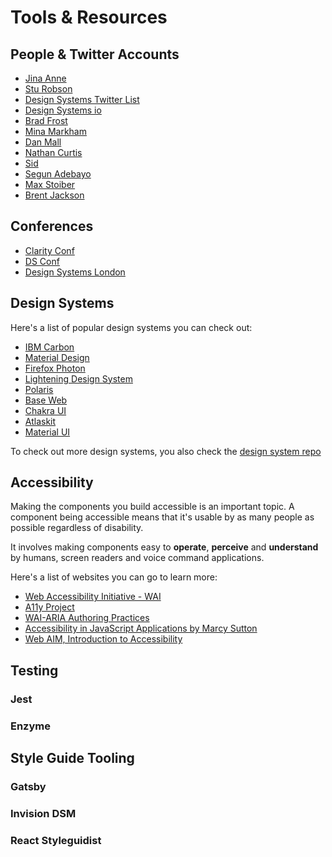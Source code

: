 # Tools & Resources

## People & Twitter Accounts

- [Jina Anne](https://twitter.com/jina)
- [Stu Robson](https://twitter.com/StuRobson)
- [Design Systems Twitter List](https://twitter.com/i/lists/1178611443970793472)
- [Design Systems io](https://twitter.com/designsystemsio)
- [Brad Frost](https://twitter.com/brad_frost)
- [Mina Markham](https://twitter.com/MinaMarkham)
- [Dan Mall](https://twitter.com/danmall)
- [Nathan Curtis](https://twitter.com/nathanacurtis)
- [Sid](https://twitter.com/siddharthkp)
- [Segun Adebayo](https://twitter.com/thesegunadebayo)
- [Max Stoiber](https://twitter.com/mxstbr)
- [Brent Jackson](https://twitter.com/jxnblk)

## Conferences

- [Clarity Conf](https://twitter.com/VMwareClarity)
- [DS Conf](https://dsconference.com/)
- [Design Systems London](https://www.designsystemslondon.com/)

## Design Systems

Here's a list of popular design systems you can check out:

- [IBM Carbon](http://carbondesignsystem.com/)
- [Material Design](https://material.io/design/)
- [Firefox Photon](https://twitter.com/FxDesignSystem)
- [Lightening Design System](https://lightningdesignsystem.com/)
- [Polaris](https://polaris.shopify.com/)
- [Base Web](https://baseweb.design/)
- [Chakra UI](https://chakra-ui.com/)
- [Atlaskit](https://atlaskit.atlassian.com/)
- [Material UI](https://material-ui.com/)

To check out more design systems, you also check the [design system repo](https://designsystemsrepo.com/)

## Accessibility

Making the components you build accessible is an important topic. A component being accessible means that it's usable by as many people as possible regardless of disability.

It involves making components easy to **operate**, **perceive** and **understand** by humans, screen readers and voice command applications.

Here's a list of websites you can go to learn more:

- [Web Accessibility Initiative - WAI](https://www.w3.org/WAI/standards-guidelines/)
- [A11y Project](http://a11yproject.com/)
- [WAI-ARIA Authoring Practices](https://www.w3.org/TR/wai-aria-practices)
- [Accessibility in JavaScript Applications by Marcy Sutton](https://frontendmasters.com/workshops/javascript-accessibility/)
- [Web AIM, Introduction to Accessibility](https://webaim.org/intro/)

## Testing

### Jest

### Enzyme

## Style Guide Tooling

### Gatsby

### Invision DSM

### React Styleguidist
